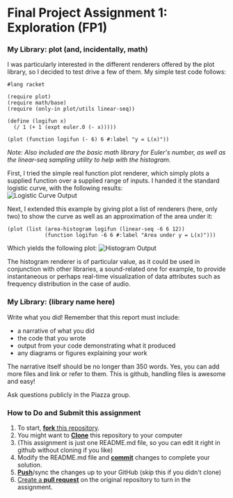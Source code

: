 # Final Project Assignment 1: Exploration (FP1)

### My Library: plot (and, incidentally, math)

I was particularly interested in the different renderers offered by the plot library, so I decided to test drive a few of them. My simple test code follows:

```
#lang racket

(require plot)
(require math/base)
(require (only-in plot/utils linear-seq))

(define (logifun x)
  (/ 1 (+ 1 (expt euler.0 (- x)))))

(plot (function logifun (- 6) 6 #:label "y = L(x)"))
```
*Note: Also included are the basic math library for Euler's number, as well as the linear-seq sampling utility to help with the histogram.*

First, I tried the simple real function plot renderer, which simply plots a supplied function over a supplied range of inputs. I handed it the standard logistic curve, with the following results:  
![Logistic Curve Output](http://i.imgur.com/BsPyqGX.png)  

Next, I extended this example by giving plot a list of renderers (here, only two) to show the curve as well as an approximation of the area under it:
```
(plot (list (area-histogram logifun (linear-seq -6 6 12))
            (function logifun -6 6 #:label "Area under y = L(x)")))
```
Which yields the following plot:
![Histogram Output](http://i.imgur.com/1gBHG5e.png)

The histogram renderer is of particular value, as it could be used in conjunction with other libraries, a sound-related one for example, to provide instantaneous or perhaps real-time visualization of data attributes such as frequency distribution in the case of audio.

### My Library: (library name here)
Write what you did!
Remember that this report must include:

* a narrative of what you did
* the code that you wrote
* output from your code demonstrating what it produced
* any diagrams or figures explaining your work

The narrative itself should be no longer than 350 words. Yes, you can add more files and link or refer to them. This is github, handling files is awesome and easy!

Ask questions publicly in the Piazza group.

### How to Do and Submit this assignment

1. To start, [**fork** this repository][forking].
1. You might want to [**Clone**][ref-clone] this repository to your computer
  2. (This assignment is just one README.md file, so you can edit it right in github without cloning if you like)
1. Modify the README.md file and [**commit**][ref-commit] changes to complete your solution.
1. [**Push**][ref-push]/sync the changes up to your GitHub (skip this if you didn't clone)
1. [Create a **pull request**][pull-request] on the original repository to turn in the assignment.

<!-- Links -->
[piazza]: https://piazza.com/class/i55is8xqqwhmr?cid=411
[markdown]: https://help.github.com/articles/markdown-basics/
[forking]: https://guides.github.com/activities/forking/
[ref-clone]: http://gitref.org/creating/#clone
[ref-commit]: http://gitref.org/basic/#commit
[ref-push]: http://gitref.org/remotes/#push
[pull-request]: https://help.github.com/articles/creating-a-pull-request
